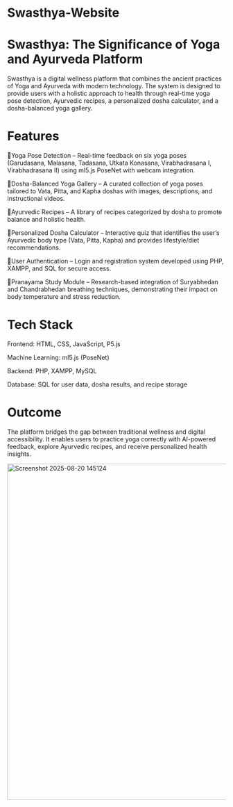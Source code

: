 # Swasthya-Website
# Swasthya: The Significance of Yoga and Ayurveda Platform

Swasthya is a digital wellness platform that combines the ancient practices of Yoga and Ayurveda with modern technology. The system is designed to provide users with a holistic approach to health through real-time yoga pose detection, Ayurvedic recipes, a personalized dosha calculator, and a dosha-balanced yoga gallery.

# Features

🧘Yoga Pose Detection – Real-time feedback on six yoga poses (Garudasana, Malasana, Tadasana, Utkata Konasana, Virabhadrasana I, Virabhadrasana II) using ml5.js PoseNet with webcam integration.

📸Dosha-Balanced Yoga Gallery – A curated collection of yoga poses tailored to Vata, Pitta, and Kapha doshas with images, descriptions, and instructional videos.

🍵Ayurvedic Recipes – A library of recipes categorized by dosha to promote balance and holistic health.

🧮Personalized Dosha Calculator – Interactive quiz that identifies the user’s Ayurvedic body type (Vata, Pitta, Kapha) and provides lifestyle/diet recommendations.

🔐User Authentication – Login and registration system developed using PHP, XAMPP, and SQL for secure access.

🌿Pranayama Study Module – Research-based integration of Suryabhedan and Chandrabhedan breathing techniques, demonstrating their impact on body temperature and stress reduction.

# Tech Stack
Frontend: HTML, CSS, JavaScript, P5.js

Machine Learning: ml5.js (PoseNet)

Backend: PHP, XAMPP, MySQL

Database: SQL for user data, dosha results, and recipe storage

# Outcome

The platform bridges the gap between traditional wellness and digital accessibility. It enables users to practice yoga correctly with AI-powered feedback, explore Ayurvedic recipes, and receive personalized health insights.

<img width="1049" height="774" alt="Screenshot 2025-08-20 145124" src="https://github.com/user-attachments/assets/32bfc447-8731-4ee5-a408-840f47652c52" />


